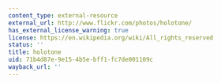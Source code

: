 ```yaml
---
content_type: external-resource
external_url: http://www.flickr.com/photos/holotone/
has_external_license_warning: true
license: https://en.wikipedia.org/wiki/All_rights_reserved
status: ''
title: holotone
uid: 71b4d87e-9e15-4b5e-bff1-fc7de001109c
wayback_url: ''
---
```

